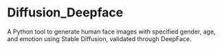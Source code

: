 # Diffusion_Deepface
A Python tool to generate human face images with specified gender, age, and emotion using Stable Diffusion, validated through DeepFace.
